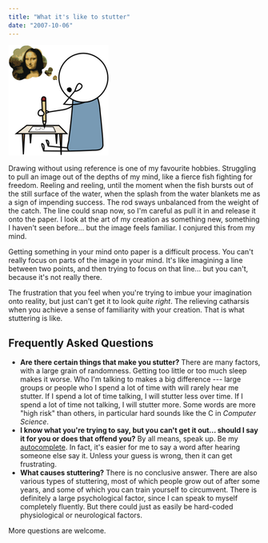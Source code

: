 ```yaml
---
title: "What it's like to stutter"
date: "2007-10-06"
---
```


![image](drawing.png)

Drawing without using reference is one of my favourite hobbies. Struggling to pull an image out of the depths of my mind, like a fierce fish fighting for freedom. Reeling and reeling, until the moment when the fish bursts out of the still surface of the water, when the splash from the water blankets me as a sign of impending success. The rod sways unbalanced from the weight of the catch. The line could snap now, so I'm careful as pull it in and release it onto the paper. I look at the art of my creation as something new, something I haven't seen before... but the image feels familiar. I conjured this from my mind.

Getting something in your mind onto paper is a difficult process. You can't really focus on parts of the image in your mind. It's like imagining a line between two points, and then trying to focus on that line... but you can't, because it's not really there.

The frustration that you feel when you're trying to imbue your imagination onto reality, but just can't get it to look *quite right*. The relieving catharsis when you achieve a sense of familiarity with your creation. That is what stuttering is like.

## Frequently Asked Questions

-   **Are there certain things that make you stutter?**
    There are many factors, with a large grain of randomness. Getting too little or too much sleep makes it worse. Who I'm talking to makes a big difference --- large groups or people who I spend a lot of time with will rarely hear me stutter. If I spend a lot of time talking, I will stutter less over time. If I spend a lot of time not talking, I will stutter more. Some words are more "high risk" than others, in particular hard sounds like the C in *Computer Science*.
-   **I know what you're trying to say, but you can't get it out... should I say it for you or does that offend you?**
    By all means, speak up. Be my [autocomplete](http://web.archive.org/web/20100612205138/http://en.wikipedia.org/wiki/Autocomplete). In fact, it's easier for me to say a word after hearing someone else say it. Unless your guess is wrong, then it can get frustrating.
-   **What causes stuttering?**
    There is no conclusive answer. There are also various types of stuttering, most of which people grow out of after some years, and some of which you can train yourself to circumvent. There is definitely a large psychological factor, since I can speak to myself completely fluently. But there could just as easily be hard-coded physiological or neurological factors.

More questions are welcome.
